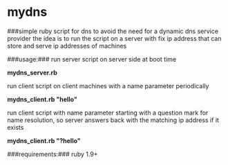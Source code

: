 # mydns

###simple ruby script for dns to avoid the need for a dynamic dns service provider
the idea is to run the script on a server with fix ip address that can store and serve ip addresses of machines

###usage:###
run server script on server side at boot time

**mydns_server.rb**

run client script on client machines with a name parameter periodically

**mydns_client.rb "hello"**

run client script with name parameter starting with a question mark for name resolution, so server answers back with the matching ip address if it exists

**mydns_client.rb "?hello"**

###requirements:###
ruby 1.9+

